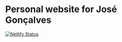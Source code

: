 # Personal website for José Gonçalves

[![Netlify Status](https://api.netlify.com/api/v1/badges/9c0a6004-aa71-4f8a-a77a-20521858b0ea/deploy-status)](https://app.netlify.com/sites/jagoncal/deploys)
